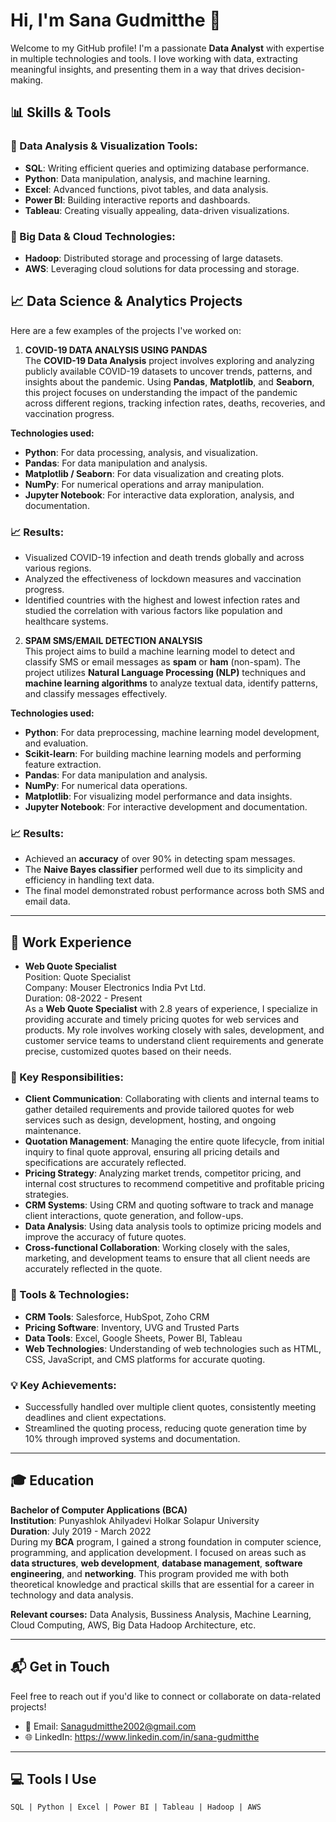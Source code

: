 # Hi, I'm Sana Gudmitthe 👋

Welcome to my GitHub profile! I'm a passionate **Data Analyst** with expertise in multiple technologies and tools. I love working with data, extracting meaningful insights, and presenting them in a way that drives decision-making.

## 📊 Skills & Tools

### 🧰 Data Analysis & Visualization Tools:
- **SQL**: Writing efficient queries and optimizing database performance.
- **Python**: Data manipulation, analysis, and machine learning.
- **Excel**: Advanced functions, pivot tables, and data analysis.
- **Power BI**: Building interactive reports and dashboards.
- **Tableau**: Creating visually appealing, data-driven visualizations.

### 🔧 Big Data & Cloud Technologies:
- **Hadoop**: Distributed storage and processing of large datasets.
- **AWS**: Leveraging cloud solutions for data processing and storage.

## 📈 Data Science & Analytics Projects

Here are a few examples of the projects I've worked on:

1. **COVID-19 DATA ANALYSIS USING PANDAS**  
The **COVID-19 Data Analysis** project involves exploring and analyzing publicly available COVID-19 datasets to uncover trends, patterns, and insights about the pandemic. Using **Pandas**, **Matplotlib**, and **Seaborn**, this project focuses on understanding the impact of the pandemic across different regions, tracking infection rates, deaths, recoveries, and vaccination progress.

**Technologies used:**
  
- **Python**: For data processing, analysis, and visualization.
- **Pandas**: For data manipulation and analysis.
- **Matplotlib / Seaborn**: For data visualization and creating plots.
- **NumPy**: For numerical operations and array manipulation.
- **Jupyter Notebook**: For interactive data exploration, analysis, and documentation.
### 📈 Results:
- Visualized COVID-19 infection and death trends globally and across various regions.
- Analyzed the effectiveness of lockdown measures and vaccination progress.
- Identified countries with the highest and lowest infection rates and studied the correlation with various factors like population and healthcare systems.
  

2. **SPAM SMS/EMAIL DETECTION ANALYSIS**  
   This project aims to build a machine learning model to detect and classify SMS or email messages as **spam** or **ham** (non-spam). The project utilizes **Natural Language Processing (NLP)** techniques and **machine learning algorithms** to analyze textual data, identify patterns, and classify messages effectively.

**Technologies used:**
  
- **Python**: For data preprocessing, machine learning model development, and evaluation.
- **Scikit-learn**: For building machine learning models and performing feature extraction.
- **Pandas**: For data manipulation and analysis.
- **NumPy**: For numerical data operations.
- **Matplotlib**: For visualizing model performance and data insights.
- **Jupyter Notebook**: For interactive development and documentation.
### 📈 Results:
- Achieved an **accuracy** of over 90% in detecting spam messages.
- The **Naive Bayes classifier** performed well due to its simplicity and efficiency in handling text data.
- The final model demonstrated robust performance across both SMS and email data.
---

## 💼 Work Experience

- **Web Quote Specialist**  
  Position: Quote Specialist  
  Company: Mouser Electronics India Pvt Ltd.  
  Duration: 08-2022 - Present  
As a **Web Quote Specialist** with 2.8 years of experience, I specialize in providing accurate and timely pricing quotes for web services and products. My role involves working closely with sales, development, and customer service teams to understand client requirements and generate precise, customized quotes based on their needs.

### 🚀 Key Responsibilities:
- **Client Communication**: Collaborating with clients and internal teams to gather detailed requirements and provide tailored quotes for web services such as design, development, hosting, and ongoing maintenance.
- **Quotation Management**: Managing the entire quote lifecycle, from initial inquiry to final quote approval, ensuring all pricing details and specifications are accurately reflected.
- **Pricing Strategy**: Analyzing market trends, competitor pricing, and internal cost structures to recommend competitive and profitable pricing strategies.
- **CRM Systems**: Using CRM and quoting software to track and manage client interactions, quote generation, and follow-ups.
- **Data Analysis**: Using data analysis tools to optimize pricing models and improve the accuracy of future quotes.
- **Cross-functional Collaboration**: Working closely with the sales, marketing, and development teams to ensure that all client needs are accurately reflected in the quote.
### 🔧 Tools & Technologies:
- **CRM Tools**: Salesforce, HubSpot, Zoho CRM
- **Pricing Software**: Inventory, UVG and Trusted Parts
- **Data Tools**: Excel, Google Sheets, Power BI, Tableau
- **Web Technologies**: Understanding of web technologies such as HTML, CSS, JavaScript, and CMS platforms for accurate quoting.
### 💡 Key Achievements:
- Successfully handled over multiple client quotes, consistently meeting deadlines and client expectations.
- Streamlined the quoting process, reducing quote generation time by 10% through improved systems and documentation.

---

## 🎓 Education

**Bachelor of Computer Applications (BCA)**  
**Institution**: Punyashlok Ahilyadevi Holkar Solapur University  
**Duration**: July 2019 - March 2022   
During my **BCA** program, I gained a strong foundation in computer science, programming, and application development. I focused on areas such as **data structures**, **web development**, **database management**, **software engineering**, and **networking**. This program provided me with both theoretical knowledge and practical skills that are essential for a career in technology and data analysis.

**Relevant courses:** Data Analysis, Bussiness Analysis, Machine Learning, Cloud Computing, AWS, Big Data Hadoop Architecture, etc.

---

## 📬 Get in Touch

Feel free to reach out if you'd like to connect or collaborate on data-related projects!

- 📧 Email: Sanagudmitthe2002@gmail.com  
- 🌐 LinkedIn: https://www.linkedin.com/in/sana-gudmitthe  

---

## 💻 Tools I Use

```plaintext
SQL | Python | Excel | Power BI | Tableau | Hadoop | AWS
